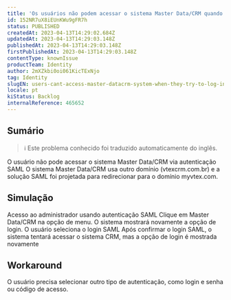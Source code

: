 ```yaml
---
title: 'Os usuários não podem acessar o sistema Master Data/CRM quando tentam fazer o login por autenticação SAML'
id: 152NR7uX8iEUnKWu9gFR7h
status: PUBLISHED
createdAt: 2023-04-13T14:29:02.684Z
updatedAt: 2023-04-13T14:29:03.148Z
publishedAt: 2023-04-13T14:29:03.148Z
firstPublishedAt: 2023-04-13T14:29:03.148Z
contentType: knownIssue
productTeam: Identity
author: 2mXZkbi0oi061KicTExNjo
tag: Identity
slugEN: users-cant-access-master-datacrm-system-when-they-try-to-log-in-by-saml-authentication
locale: pt
kiStatus: Backlog
internalReference: 465652
---
```


## Sumário

>ℹ️ Este problema conhecido foi traduzido automaticamente do inglês.


O usuário não pode acessar o sistema Master Data/CRM via autenticação SAML
O sistema Master Data/CRM usa outro domínio (vtexcrm.com.br) e a solução SAML foi projetada para redirecionar para o domínio myvtex.com.



##

## Simulação


Acesso ao administrador usando autenticação SAML
Clique em Master Data/CRM na opção de menu.
O sistema mostrará novamente a opção de login.
O usuário seleciona o login SAML
Após confirmar o login SAML, o sistema tentará acessar o sistema CRM, mas
a opção de login é mostrada novamente


##

## Workaround


O usuário precisa selecionar outro tipo de autenticação, como login e senha ou código de acesso.





